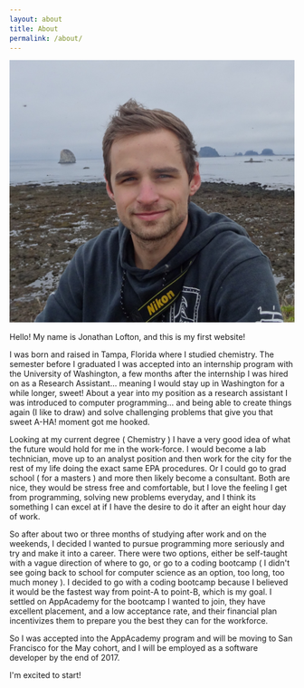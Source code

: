 ```yaml
---
layout: about
title: About
permalink: /about/
---
```

![image](/assests/my_default.jpg)


Hello! My name is Jonathan Lofton, and this is my first website!

I was born and raised in Tampa, Florida where I studied chemistry. The semester before I graduated I was accepted into an internship program with the University of Washington, a few months after the internship I was hired on as a Research Assistant... meaning I would stay up in Washington for a while longer, sweet! About a year into my position as a research assistant I was introduced to computer programming... and being able to create things again (I like to draw) and solve challenging problems that give you that sweet A-HA! moment got me hooked.

Looking at my current degree ( Chemistry ) I have a very good idea of what the future would hold for me in the work-force. I would become a lab technician, move up to an analyst position and then work for the city for the rest of my life doing the exact same EPA procedures. Or I could go to grad school ( for a masters ) and more then likely become a consultant. Both are nice, they would be stress free and comfortable, but I love the feeling I get from programming, solving new problems everyday, and I think its something I can excel at if I have the desire to do it after an eight hour day of work.

 So after about two or three months of studying after work and on the weekends, I decided I wanted to pursue programming more seriously and try and make it into a career. There were two options, either be self-taught with a vague direction of where to go, or go to a coding bootcamp ( I didn't see going back to school for computer science as an option, too long, too much money  ). I decided to go with a coding bootcamp because I believed it would be the fastest way from point-A to point-B, which is my goal. I settled on AppAcademy for the bootcamp I wanted to join, they have excellent placement, and a low acceptance rate, and their financial plan incentivizes them to prepare you the best they can for the workforce.

 So I was accepted into the AppAcademy program and will be moving to San Francisco for the May cohort, and I will be employed as a software developer by the end of 2017.

 I'm excited to start!
